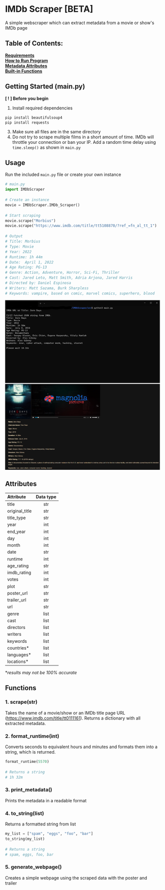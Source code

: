 # IMDb Scraper [BETA]
A simple webscraper which can extract metadata from a movie or show's IMDb page

## Table of Contents:
**[Requirements](#Requirements)**<br>
**[How to Run Program](#Usage)**<br>
**[Metadata Attributes](#Atrributes)**<br>
**[Built-in Functions](#Functions)**

## Getting Started (main.py) <a name="Requirements"></a>
**[ ! ] Before you begin**
1. Install required dependencies
``` 
pip install beautifulsoup4
pip install requests
```

3. Make sure all files are in the same directory 
4. Do not try to scrape multiple films in a short amount of time. IMDb will throttle your connection or ban your IP. Add a random time delay using `time.sleep()` as shown in `main.py`

## Usage <a name="Usage"></a>

Run the included `main.py` file or create your own instance 
```python
# main.py
import IMDbScraper

# Create an instance 
movie = IMDbScraper.IMDb_Scraper()

# Start scraping
movie.scrape("Morbius")
movie.scrape("https://www.imdb.com/title/tt5108870/?ref_=fn_al_tt_1")

# Output
# Title: Morbius
# Type: Movie
# Year: 2022
# Runtime: 1h 44m
# Date:  April 1, 2022
# Age Rating: PG-13
# Genre: Action, Adventure, Horror, Sci-Fi, Thriller
# Cast: Jared Leto, Matt Smith, Adria Arjona, Jared Harris
# Directed by: Daniel Espinosa
# Writers: Matt Sazama, Burk Sharpless
# Keywords: vampire, based on comic, marvel comics, superhero, blood
```

![Command Line Interface](/assets/console.jpg "Terminal")
![Generated Webpage](/assets/webpage.PNG "Webpage")

## Attributes <a name="Atrributes"></a>

|  **Attribute** |**Data type**|
|:-------------- |:-----------:|
| title          | str         |
| original_title | str         |
| title_type     | str         |
| year           | int         |
| end_year       | int         |
| day            | int         |
| month          | int         |
| date           | str         |
| runtime        | int         |
| age_rating     | str         |
| imdb_rating    | int         |
| votes          | int         |
| plot           | str         |
| poster_url     | str         |
| trailer_url    | str         |
| url            | str         |
| genre          | list        |
| cast           | list        |
| directors      | list        |
| writers        | list        |
| keywords       | list        |
| countries*     | list        |
| languages*     | list        |
| locations*     | list        |

**results may not be 100% accurate*

## Functions <a name="Functions"></a>

### 1. scrape(str)
Takes the name of a movie/show or an IMDb title page URL (https://www.imdb.com/title/tt0111161). Returns a dictionary with all extracted metadata.

### 2. format_runtime(int)
Converts seconds to equivalent hours and minutes and formats them into a string, which is returned.
```python
format_runtime(5570)

# Returns a string
# 1h 32m
```

### 3. print_metadata()
Prints the metadata in a readable format

### 4. to_string(list)
Returns a formatted string from list
```python
my_list = ["spam", "eggs", "foo", "bar"]
to_string(my_list)

# Returns a string
# spam, eggs, foo, bar
```

### 5. generate_webpage() 
Creates a simple webpage using the scraped data with the poster and trailer
